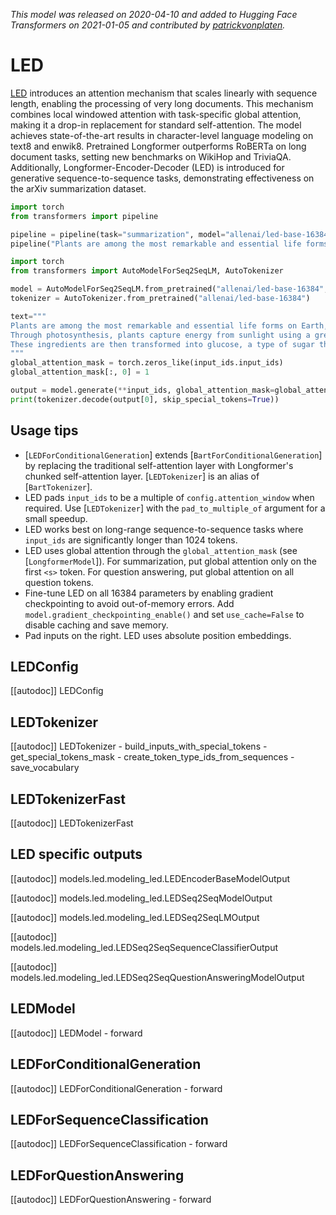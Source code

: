 <!--Copyright 2020 The HuggingFace Team. All rights reserved.

Licensed under the Apache License, Version 2.0 (the "License"); you may not use this file except in compliance with
the License. You may obtain a copy of the License at

http://www.apache.org/licenses/LICENSE-2.0

Unless required by applicable law or agreed to in writing, software distributed under the License is distributed on
an "AS IS" BASIS, WITHOUT WARRANTIES OR CONDITIONS OF ANY KIND, either express or implied. See the License for the
specific language governing permissions and limitations under the License.

⚠️ Note that this file is in Markdown but contain specific syntax for our doc-builder (similar to MDX) that may not be
rendered properly in your Markdown viewer.

-->
*This model was released on 2020-04-10 and added to Hugging Face Transformers on 2021-01-05 and contributed by [patrickvonplaten](https://huggingface.co/patrickvonplaten).*

# LED

[LED](https://huggingface.co/papers/2004.05150) introduces an attention mechanism that scales linearly with sequence length, enabling the processing of very long documents. This mechanism combines local windowed attention with task-specific global attention, making it a drop-in replacement for standard self-attention. The model achieves state-of-the-art results in character-level language modeling on text8 and enwik8. Pretrained Longformer outperforms RoBERTa on long document tasks, setting new benchmarks on WikiHop and TriviaQA. Additionally, Longformer-Encoder-Decoder (LED) is introduced for generative sequence-to-sequence tasks, demonstrating effectiveness on the arXiv summarization dataset.

<hfoptions id="usage">
<hfoption id="Pipeline">

```py
import torch
from transformers import pipeline

pipeline = pipeline(task="summarization", model="allenai/led-base-16384", dtype="auto")
pipeline("Plants are among the most remarkable and essential life forms on Earth, possessing a unique ability to produce their own food through a process known as photosynthesis. This complex biochemical process is fundamental not only to plant life but to virtually all life on the planet. Through photosynthesis, plants capture energy from sunlight using a green pigment called chlorophyll, which is located in specialized cell structures called chloroplasts. In the presence of light, plants absorb carbon dioxide from the atmosphere through small pores in their leaves called stomata, and take in water from the soil through their root systems. These ingredients are then transformed into glucose, a type of sugar that serves as a source of chemical energy, and oxygen, which is released as a byproduct into the atmosphere. The glucose produced during photosynthesis is not just used immediately; plants also store it as starch or convert it into other organic compounds like cellulose, which is essential for building their cellular structure.")
```

</hfoption>
<hfoption id="AutoModel">

```py
import torch
from transformers import AutoModelForSeq2SeqLM, AutoTokenizer

model = AutoModelForSeq2SeqLM.from_pretrained("allenai/led-base-16384", dtype="auto")
tokenizer = AutoTokenizer.from_pretrained("allenai/led-base-16384")

text="""
Plants are among the most remarkable and essential life forms on Earth, possessing a unique ability to produce their own food through a process known as photosynthesis. This complex biochemical process is fundamental not only to plant life but to virtually all life on the planet.
Through photosynthesis, plants capture energy from sunlight using a green pigment called chlorophyll, which is located in specialized cell structures called chloroplasts. In the presence of light, plants absorb carbon dioxide from the atmosphere through small pores in their leaves called stomata, and take in water from the soil through their root systems.
These ingredients are then transformed into glucose, a type of sugar that serves as a source of chemical energy, and oxygen, which is released as a byproduct into the atmosphere. The glucose produced during photosynthesis is not just used immediately; plants also store it as starch or convert it into other organic compounds like cellulose, which is essential for building their cellular structure.
"""
global_attention_mask = torch.zeros_like(input_ids.input_ids)
global_attention_mask[:, 0] = 1

output = model.generate(**input_ids, global_attention_mask=global_attention_mask)
print(tokenizer.decode(output[0], skip_special_tokens=True))
```

</hfoption>
</hfoptions>

## Usage tips

- [`LEDForConditionalGeneration`] extends [`BartForConditionalGeneration`] by replacing the traditional self-attention layer with Longformer's chunked self-attention layer. [`LEDTokenizer`] is an alias of [`BartTokenizer`].
- LED pads `input_ids` to be a multiple of `config.attention_window` when required. Use [`LEDTokenizer`] with the `pad_to_multiple_of` argument for a small speedup.
- LED works best on long-range sequence-to-sequence tasks where `input_ids` are significantly longer than 1024 tokens.
- LED uses global attention through the `global_attention_mask` (see [`LongformerModel`]). For summarization, put global attention only on the first `<s>` token. For question answering, put global attention on all question tokens.
- Fine-tune LED on all 16384 parameters by enabling gradient checkpointing to avoid out-of-memory errors. Add `model.gradient_checkpointing_enable()` and set `use_cache=False` to disable caching and save memory.
- Pad inputs on the right. LED uses absolute position embeddings.

## LEDConfig

[[autodoc]] LEDConfig

## LEDTokenizer

[[autodoc]] LEDTokenizer
    - build_inputs_with_special_tokens
    - get_special_tokens_mask
    - create_token_type_ids_from_sequences
    - save_vocabulary

## LEDTokenizerFast

[[autodoc]] LEDTokenizerFast

## LED specific outputs

[[autodoc]] models.led.modeling_led.LEDEncoderBaseModelOutput

[[autodoc]] models.led.modeling_led.LEDSeq2SeqModelOutput

[[autodoc]] models.led.modeling_led.LEDSeq2SeqLMOutput

[[autodoc]] models.led.modeling_led.LEDSeq2SeqSequenceClassifierOutput

[[autodoc]] models.led.modeling_led.LEDSeq2SeqQuestionAnsweringModelOutput

## LEDModel

[[autodoc]] LEDModel
    - forward

## LEDForConditionalGeneration

[[autodoc]] LEDForConditionalGeneration
    - forward

## LEDForSequenceClassification

[[autodoc]] LEDForSequenceClassification
    - forward

## LEDForQuestionAnswering

[[autodoc]] LEDForQuestionAnswering
    - forward

